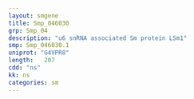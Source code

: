 ```yaml
---
layout: smgene
title: Smp_046030
grp: Smp_04
description: "u6 snRNA associated Sm protein LSm1"
smp: Smp_046030.1
uniprot: "G4VPR8"
length:   207
cdd: "ns"
kk: ns
categories: sm
---
```

